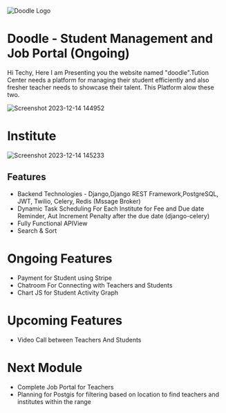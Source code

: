 
![Doodle Logo](https://github.com/THOUSI731/Doodle-Backend/assets/119723781/7fae483a-8fe3-4dba-9f4b-92edd46d50dc)

# Doodle - Student Management and Job Portal (Ongoing)

Hi Techy,
Here I am Presenting you the website named "doodle".Tution Center needs a platform for managing their student efficiently and also fresher teacher needs to showcase their talent. This Platform alow these two.



![Screenshot 2023-12-14 144952](https://github.com/THOUSI731/Doodle-Backend/assets/119723781/089438b7-c745-4d98-bb26-dd610051a5a8)

# Institute
![Screenshot 2023-12-14 145233](https://github.com/THOUSI731/Doodle-Backend/assets/119723781/bbf9ff79-e3f5-4d88-9cc0-535ec31c1e39)



## Features
- Backend Technologies - Django,Django REST Framework,PostgreSQL, JWT, Twilio, Celery, Redis (Mssage Broker)
- Dynamic Task Scheduling For Each Institute for Fee and Due date Reminder, Aut Increment Penalty after the due date (django-celery)
- Fully Functional APIView
- Search & Sort
# Ongoing Features
- Payment for Student using Stripe
- Chatroom For Connecting with Teachers and Students
- Chart JS for Student Activity Graph
# Upcoming Features
- Video Call between Teachers And Students
# Next Module
- Complete Job Portal for Teachers
- Planning for Postgis for filtering based on location to find teachers and institutes within the range 
